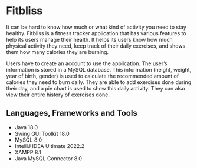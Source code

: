# Fitbliss

It can be hard to know how much or what kind of activity you need to stay healthy. Fitbliss is a fitness tracker application that has various features to help its users manage their health. It helps its users know how much physical activity they need, keep track of their daily exercises, and shows them how many calories they are burning.

Users have to create an account to use the application. The user’s information is stored in a MySQL database. This information (height, weight, year of birth, gender) is used to calculate the recommended amount of calories they need to burn daily. They are able to add exercises done during their day, and a pie chart is used to show this daily activity. They can also view their entire history of exercises done.



## Languages, Frameworks and Tools
- Java 18.0
- Swing GUI Toolkit 18.0
- MySQL 8.0
- IntelliJ IDEA Ultimate 2022.2
- XAMPP 8.1
- Java MySQL Connector 8.0

